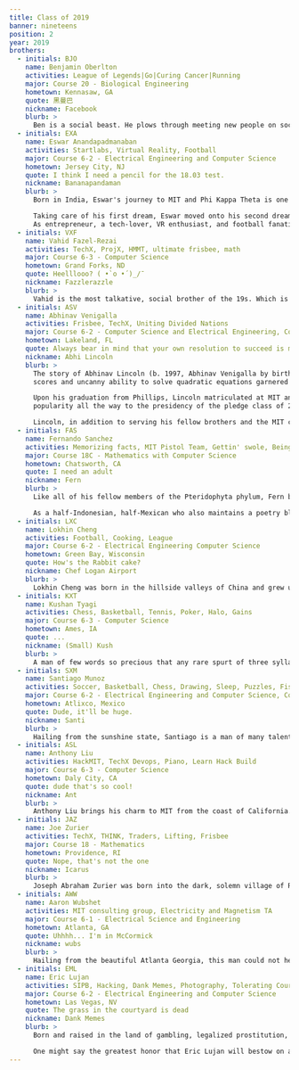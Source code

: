 ```yaml
---
title: Class of 2019
banner: nineteens
position: 2
year: 2019
brothers:
  - initials: BJO
    name: Benjamin Oberlton
    activities: League of Legends|Go|Curing Cancer|Running
    major: Course 20 - Biological Engineering
    hometown: Kennasaw, GA
    quote: 黑曼巴
    nickname: Facebook
    blurb: >
      Ben is a social beast. He plows through meeting new people on social media and in real life. That's just how he rolls. He is loves Chinese food, people, and culture. While Ben thinks he has unparalleled physical fitness…yeah he actually is probably the most cut PKT brother. However, his newfound addiction to video games and Chinese girls will prove to his downfall. Let's just hope he cures cancer before that.
  - initials: EXA
    name: Eswar Anandapadmanaban
    activities: Startlabs, Virtual Reality, Football
    major: Course 6-2 - Electrical Engineering and Computer Science
    hometown: Jersey City, NJ
    quote: I think I need a pencil for the 18.03 test.
    nickname: Bananapandaman
    blurb: >
      Born in India, Eswar's journey to MIT and Phi Kappa Theta is one that epitomizes the American Dream. After moving to the United States as a four year old to Jersey City, he had two equally ambitious dreams. The first of which was cheering for the Dallas Cowboys, his favorite football team, in a Super Bowl game. Unfortunately, no medical technology existed at the time to keep Eswar alive for the next few centuries to achieve his first dream. Due to this desperate realization, Eswar began to experiment with medical devices and devised the "ThereNIM," a touchless respiratory non-invasive monitor. No longer would Eswar have to worry about monitoring his respiratory health while he watched in agony as his Dallas Cowboys fall short of the Super Bowl once again during the playoffs. Eswar later submitted the ThereNIM into various science fairs and competition, such as the Intel Science Talent Search and received countless recognitions.

      Taking care of his first dream, Eswar moved onto his second dream, ironically, virtual reality. After realizing that the Dallas Cowboys doesn't necessarily have to win in reality, Eswar quickly moved to the prospects and opportunities of virtual reality. Missing the extremely obvious opportunity of virtual reality with realistic pornography, Eswar decided instead to concentrate on the idea of 360 video-conferencing. Founding his company, Virtuo, with other like-minded partners, Eswar is constantly looking for ways to make this VR dream, a reality.
      As entrepreneur, a tech-lover, VR enthusiast, and football fanatic, Eswar contributes to the Phi Kappa Theta Brotherhood in countless ways. His never ending journey to seek for the answers brings a quality of curiosity and inspiration to the house. His loyalty and dedication to the brotherhood is undeniable and true.
  - initials: VXF
    name: Vahid Fazel-Rezai
    activities: TechX, ProjX, HMMT, ultimate frisbee, math
    major: Course 6-3 - Computer Science
    hometown: Grand Forks, ND
    quote: Heelllooo? ( •̀ o •́ )_/¯
    nickname: Fazzlerazzle
    blurb: >
      Vahid is the most talkative, social brother of the 19s. Which is kind of surprising when you think about it since he grew up in North Dakota! Yes, people actually live there. When he's not lighting up a room with his gregarious personality -- or pulling a triple all-nighter to finish his 8 psets -- you can find him on the field playing a spontaneous game of sportsball. He may seem a bit intense when you first meet him, but deep down he's truly a very sweet, talented, humble guy. Probably because he's actually from Canada (no, like he's actually Canadian, pls don't tell the cops). Anyway, talk to Vahid! He loves talking.
  - initials: ASV
    name: Abhinav Venigalla
    activities: Frisbee, TechX, Uniting Divided Nations
    major: Course 6-2 - Computer Science and Electrical Engineering, Course 8 - Physics
    hometown: Lakeland, FL
    quote: Always bear in mind that your own resolution to succeed is more important than any other.
    nickname: Abhi Lincoln
    blurb: >
      The story of Abhinav Lincoln (b. 1997, Abhinav Venigalla by birth) is, put shortly, the story of success, of dedication, of making one's way up in the land of dreams and opportunity. Lincoln hails from a log cabin in the quiet suburbs of Lakeland, FL, where, even as a young boy, he showed immense academic and social prowess, blossoming in his environs and being a natural leader, in school and elsewhere. He first rose to international prominence in middle school, where his nearly-unparalleled SAT
      scores and uncanny ability to solve quadratic equations garnered the attention of local and global news media. In school, Lincoln made various contribution to the field of mathematics, even creating an algorithm to find the determinant of a four-by-four matrix. Galvanized by success, Lincoln was driven to move to Andover, MA, where he enrolled in the prestigious Phillips Academy, honing his intellectual and interpersonal abilities in the hopes of turning himself into the ultimate polymath -- the true paragon of the modern-day Renaissance Man.

      Upon his graduation from Phillips, Lincoln matriculated at MIT and joined Phi Kappa Theta. During his early days at PKT, it was immediately clear that he was different -- a man as well-at-ease building a speaker as he was at being a public speaker. His unique, prodigious, and eclectic set of talents, coupled with his perfect moral compass, innate ability to unite various disjoint parties and effortless charisma, made him a natural leader within the fraternity. Lincoln, true to his name, rode a wave of
      popularity all the way to the presidency of the pledge class of 2019, uniting and providing vision and leadership for the rest of us mere mortals. Abhi, as he insisted on being known (finding even Mr. President too lofty a title for his humble demeanor), was a kind, insightful, and benevolent leader, and always took his utmost care and precision in matters relating to PKT, making countless sacrifices to serve as a true cornerstone of our organization and perhaps being one of the greatest brothers PKT has ever known.

      Lincoln, in addition to serving his fellow brothers and the MIT communtiy as a whole, also enjoys electrical engineering and computer science, working with TechX to organize one of the nation's largest and most prominent hackathons. In his (admittedly meagre) spare time, he can be found participating in sports, playing music, socializing with his fellow countrymen, and dreaming up ways to better lead a world that so desperately needs him.
  - initials: FAS
    name: Fernando Sanchez
    activities: Memorizing facts, MIT Pistol Team, Gettin' swole, Being watered, Topiary
    major: Course 18C - Mathematics with Computer Science
    hometown: Chatsworth, CA
    quote: I need an adult
    nickname: Fern
    blurb: >
      Like all of his fellow members of the Pteridophyta phylum, Fern began his life as a humble spore and spent many days undergoing vigorous mitosis before growing into the proud, leafy thicket we all know and love. Fern's true coming-of-age came during his days as a high school student in the Valley, when he regularly studied and photosynthesized for upwards of 40 hours a day to ensure that he would earn the highest score in Academic Decathlon history as a senior. (Fern no longer holds this record, but as he'll tell you, this is total bullshit, since the scores this year were hella inflated and he's still number one all time.)

      As a half-Indonesian, half-Mexican who also maintains a poetry blog, Fern is responsible in more ways than one for improving the overall culture of PKT. He likes listening to music that was made by anyone who is Korean and female, and he likes playing video games that were made by the folks who make League of Legends. Due to his subtle wit, his Wikipedia-like knowledge of 19th century French painters, and the flashes of true, virtuoso-like brilliance he displays at pong, Fern is also a well-liked presence around the house. One of the most personable shrubs you'll ever meet, Fern is definitely worth spending some time with if you get a chance; it's much more fun than watching grass grow.
  - initials: LXC
    name: Lokhin Cheng
    activities: Football, Cooking, League
    major: Course 6-2 - Electrical Engineering Computer Science
    hometown: Green Bay, Wisconsin
    quote: How's the Rabbit cake?
    nickname: Chef Logan Airport
    blurb: >
      Lokhin Cheng was born in the hillside valleys of China and grew up in the tundra of Green Bay Wisconsin. Raised with football in his veins, he's watched the highs and lows of his favorite football team – the Packers. As his nickname indicates, he's a highly competent chef, dedicating even six+ hours to perfect dishes, referring to lessons from working at his aunt's Chinese restaurant. If you run into Chef Logan, you'll probably find him making up phrases and pronunciations that only he can understand. You might find him enjoying some "rabbit cake," or practicing the art of "torched field warfare." Lokhin is one of the most dedicated and hard working brothers at PKT as you'll normally find him in his room working hard on a PSET while singing out of tune to Maroon 5 and Coldplay. Be sure to get to know Lokhin, one of the nicest brothers of the class of 2019.
  - initials: KXT
    name: Kushan Tyagi
    activities: Chess, Basketball, Tennis, Poker, Halo, Gains
    major: Course 6-3 - Computer Science
    hometown: Ames, IA
    quote: ...
    nickname: (Small) Kush
    blurb: >
      A man of few words so precious that any rare spurt of three syllables he utters are regarded by preeminent scholars of our day as equal to epic fables of old. The talent coursing through his veins stemming from his superlative bloodline is evident; he is king on the court, dropping buckets left and right, and he is supreme on the board, crushing worthy opponents blindfolded. One would have better luck attempting to coax state secrets from a hardened war veteran than reading his poker face and luck is always on his side. He is a man of extremes, always pushing his limits, whether it be maxing out his bench without a spotter, or wrestling wild bears in the depths of PKT. He'll ace every serve and go flawless any team slayer match. Always willing to listen and offer his wisdom, Kushan is truly a gentleman and a scholar.
  - initials: SXM
    name: Santiago Munoz
    activities: Soccer, Basketball, Chess, Drawing, Sleep, Puzzles, Fishing, League, Dota
    major: Course 6-2 - Electrical Engineering and Computer Science, Course 2 - Mechanical Engineering
    hometown: Atlixco, Mexico
    quote: Dude, it'll be huge.
    nickname: Santi
    blurb: >
      Hailing from the sunshine state, Santiago is a man of many talents. From the beginning, Santi was destined to be a great soccer player. Instead of accepting one of his many offers to play in the English Premier League, Santi decided to take his talents to Cambridge and join the PKT intramural team. As hardworking as he is gifted, Santiago plans on majoring in mechanical engineering, electrical engineering, and computer science. When he's not psetting or breaking ankles on the soccer field, you'll find Santi partying hard or blowing off steam with some League of Legends.
  - initials: ASL
    name: Anthony Liu
    activities: HackMIT, TechX Devops, Piano, Learn Hack Build
    major: Course 6-3 - Computer Science
    hometown: Daly City, CA
    quote: dude that's so cool!
    nickname: Ant
    blurb: >
      Anthony Liu brings his charm to MIT from the coast of California. They call him Ant, not because it happens to be the first three letters of his name, but because of the fact that he can lift hundreds of times his body weight. Half-Brazilian and half-Chinese, he can do virtually anything when he combines his intelligence with artificial intelligence. He's currently working on a Javascript program to fix global warming, and after that he plans to start a company that uses machine learning to schedule your day. Until then, you can always count on him to brighten your day with his sweet smile or dazzle your ears with his piano improv. Cheerful, kind, and valiant, he's one of the best guys you can get to know around MIT.
  - initials: JAZ
    name: Joe Zurier
    activities: TechX, THINK, Traders, Lifting, Frisbee
    major: Course 18 - Mathematics
    hometown: Providence, RI
    quote: Nope, that's not the one
    nickname: Icarus
    blurb: >
      Joseph Abraham Zurier was born into the dark, solemn village of Rhode Island. In the same way that goldfish grow to the size of their bowls, so did the people of this small village; young Joseph and his people were inexplicably small, both in height and in gains. As young Joseph progressed through school and life, he developed a particular affinity for mathematics. The legend has it that he completed AP Calculus by 8th grade, a feat accomplished by a phenomenal few. The summer after his Freshman year of high school, the young Joseph Abraham got his first taste of life beyond the small village of Rhode Island. He attended a summer program for mathematics in Boston called "PROMYS" to further advance his mathematical education in ways his small town high school could not. Young Joseph's time at PROMYS was a formative experience. After being exposed to the vast world of mathematics, young Joseph's body, like that of the goldfish, expanded to fill his new world and he grew a whopping 6 feet almost overnight. Today he stands at a proud 6'3" (although he ironically despises computer science) as the second tallest brother in the house. No longer the small child he once was, a newly developed Joe returned from PROMYS ready to conquer every challenge that came his way. After three more years of high school (and three more summers of PROMYS), Joe found his way to MIT and our fraternity. Though Joe had grown to heights beyond that of the average human, he still possessed the gains of a newly born goldfish and at MIT he was determined to change that. Under the guidance of Brophet Sidd [blessed be His name] Joe lifted his first bar and has sworn to never turn back. On his journey to make the gains Joe has faced many struggles such as the Day of Legs or the Chicken of the Maseeh Desert, yet he has survived them all. Joe has applied this same determination to his academics as well, taking the highest math offered for undergraduates in Freshman year. Being the most academically successful of the 19's is an incredible feat, but can Joe maintain his success? Joe hopes to soar high above the others, but will he, like Icarus, lose his wings and fall? Only time will tell. For now, only one thing is certain: Joseph Abraham Zurier flies high and proud among the class of 2019.
  - initials: AWW
    name: Aaron Wubshet
    activities: MIT consulting group, Electricity and Magnetism TA
    major: Course 6-1 - Electrical Science and Engineering
    hometown: Atlanta, GA
    quote: Uhhhh... I'm in McCormick
    nickname: wubs
    blurb: >
      Hailing from the beautiful Atlanta Georgia, this man could not help but take every gold medal that was given in high school Science Olympiad. Not that there are some other kids from Georgia that are salty or anything, it's just a fun fact. Anyway, Wubshet has a niche for just making sure everything goes smoothly. Whether that be TAing an 8.02 class and making sure your pset gets in on time, making sure some randos that Kushan let into a PKT party don't start up any trouble, or making sure that he is well rested during a 12 hr. 2019 PKT Team coding challenge, Wubshet will make sure he is ready to help. In all realness, Wubshet makes sure that when things get out of hand that everyone comes back to Earth and is able to think rationally about what is going on around them. He is an integral part of the PKT Class of 2019 and we don't know what we would do without him.
  - initials: EML
    name: Eric Lujan
    activities: SIPB, Hacking, Dank Memes, Photography, Tolerating Course 18's
    major: Course 6-2 - Electrical Engineering and Computer Science
    hometown: Las Vegas, NV
    quote: The grass in the courtyard is dead
    nickname: Dank Memes
    blurb: >
      Born and raised in the land of gambling, legalized prostitution, midget Eiffel Towers, Trump Hotels, and Harry Reid that is Nevada, Eric Lujan led a life of unprecedented sophistication. While attending the most prestigious high in Nevada, Coronado High School, Eric cultivated his sense of culture and taste - slowly learning the valuable skill of crafting the masterpieces that are today known as Dank Memes. Having outgrown his desert utopia, Eric set his sights, only slightly obstructed by hipster glasses and a camera viewfinder, for MIT. Nowadays one can find Eric working away at the Student Information Processing Board, climbing on top of rooftops (shhh), or hanging out at East Campus, where his home-baked cookies and hot chocolate comfort weary PSet-ers from miles around. If the situation is dire, one can also summon Eric Lujan by blasting his infamous call which can be heard at https://goo.gl/CMfOA3

      One might say the greatest honor that Eric Lujan will bestow on a fellow human being is the honor of being on his email list. It is rumored that the transcendent high one derives from being added to "I-like-you-for-some-reason" rivals that of tripping on acid and cocaine at the same time. When one is not receiving dank emails from Eric detailing PSet plans or food runs, one can still marvel at his stunning photography that covers his Facebook wall like tents cover Kresge.
---
```

